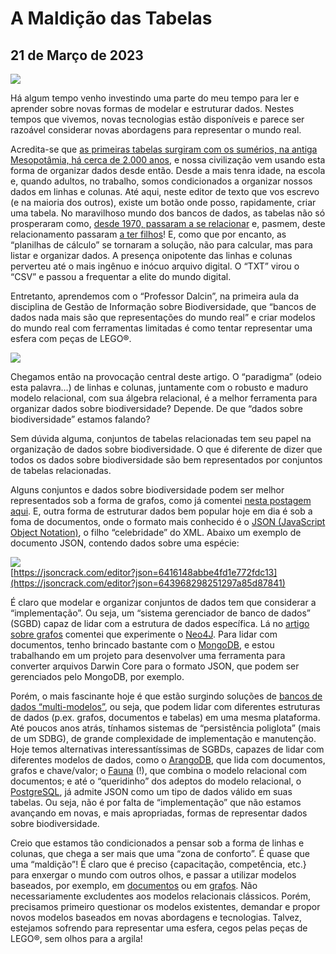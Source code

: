 # A Maldição das Tabelas
## 21 de Março de 2023

![](http://dalcinweb.s3-website-us-east-1.amazonaws.com/github/BiodivDadosMeta/maldicaoTabelas1.jpg)

Há algum tempo venho investindo uma parte do meu tempo para ler e aprender sobre novas formas de modelar e estruturar dados. Nestes tempos que vivemos, novas tecnologias estão disponíveis e parece ser razoável considerar novas abordagens para representar o mundo real.

Acredita-se que [as primeiras tabelas surgiram com os sumérios, na antiga Mesopotâmia, há cerca de 2.000 anos](https://eduardo.dalc.in/wp-content/uploads/2023/03/Marchese_IV11.pdf), e nossa civilização vem usando esta forma de organizar dados desde então. Desde a mais tenra idade, na escola e, quando adultos, no trabalho, somos condicionados a organizar nossos dados em linhas e colunas. Até aqui, neste editor de texto que vos escrevo (e na maioria dos outros), existe um botão onde posso, rapidamente, criar uma tabela. No maravilhoso mundo dos bancos de dados, as tabelas não só prosperaram como, [desde 1970, passaram a se relacionar](https://eduardo.dalc.in/wp-content/uploads/2023/03/codd_relModel.pdf) e, pasmem, deste relacionamento passaram [a ter filhos](https://www.ibm.com/docs/en/spm/8.0.2?topic=cookbook-identifying-entities-patterns-relationships)! E, como que por encanto, as “planilhas de cálculo” se tornaram a solução, não para calcular, mas para listar e organizar dados. A presença onipotente das linhas e colunas perverteu até o mais ingênuo e inócuo arquivo digital. O “TXT” virou o “CSV” e passou a frequentar a elite do mundo digital.

Entretanto, aprendemos com o “Professor Dalcin”, na primeira aula da disciplina de Gestão de Informação sobre Biodiversidade, que “bancos de dados nada mais são que representações do mundo real” e criar modelos do mundo real com ferramentas limitadas é como tentar representar uma esfera com peças de LEGO®.

![](http://dalcinweb.s3-website-us-east-1.amazonaws.com/github/BiodivDadosMeta/maldicaoTabelas2.png)

Chegamos então na provocação central deste artigo. O “paradigma” (odeio esta palavra…) de linhas e colunas, juntamente com o robusto e maduro modelo relacional, com sua álgebra relacional, é a melhor ferramenta para organizar dados sobre biodiversidade? Depende. De que “dados sobre biodiversidade” estamos falando?

Sem dúvida alguma, conjuntos de tabelas relacionadas tem seu papel na organização de dados sobre biodiversidade. O que é diferente de dizer que todos os dados sobre biodiversidade são bem representados por conjuntos de tabelas relacionadas.

Alguns conjuntos e dados sobre biodiversidade podem ser melhor representados sob a forma de grafos, como já comentei [nesta postagem aqui](https://eduardo.dalc.in/discutindo-a-relacao/). E, outra forma de estruturar dados bem popular hoje em dia é sob a foma de documentos, onde o formato mais conhecido é o [JSON (JavaScript Object Notation)](https://www.w3schools.com/js/js_json_intro.asp), o filho “celebridade” do XML. Abaixo um exemplo de documento JSON, contendo dados sobre uma espécie:

![](http://dalcinweb.s3-website-us-east-1.amazonaws.com/github/BiodivDadosMeta/maldicaoTabelas3.png)<br>
[https://jsoncrack.com/editor?json=6416148abbe4fd1e772fdc13](https://jsoncrack.com/editor?json=643968298251297a85d87841)

É claro que modelar e organizar conjuntos de dados tem que considerar a “implementação”. Ou seja, um “sistema gerenciador de banco de dados” (SGBD) capaz de lidar com a estrutura de dados específica. Lá no [artigo sobre grafos](https://eduardo.dalc.in/discutindo-a-relacao/) comentei que experimente o [Neo4J](https://neo4j.com/). Para lidar com documentos, tenho brincado bastante com o [MongoDB](https://www.mongodb.com/), e estou trabalhando em um projeto para desenvolver uma ferramenta para converter arquivos Darwin Core para o formato JSON, que podem ser gerenciados pelo MongoDB, por exemplo.

Porém, o mais fascinante hoje é que estão surgindo soluções de [bancos de dados “multi-modelos”](https://dl.acm.org/doi/abs/10.1145/3323214), ou seja, que podem lidar com diferentes estruturas de dados (p.ex. grafos, documentos e tabelas) em uma mesma plataforma. Até poucos anos atrás, tínhamos sistemas de “persistência poliglota” (mais de um SDBG), de grande complexidade de implementação e manutenção. Hoje temos alternativas interessantíssimas de SGBDs, capazes de lidar com diferentes modelos de dados, como o [ArangoDB](https://www.arangodb.com/community-server/native-multi-model-database-advantages/), que lida com documentos, grafos e chave/valor; o [Fauna](https://fauna.com/features#document-relational) (!), que combina o modelo relacional com documentos; e até o “queridinho” dos adeptos do modelo relacional, o [PostgreSQL](https://www.postgresql.org/about/), já admite JSON como um tipo de dados válido em suas tabelas. Ou seja, não é por falta de “implementação” que não estamos avançando em novas, e mais apropriadas, formas de representar dados sobre biodiversidade.

Creio que estamos tão condicionados a pensar sob a forma de linhas e colunas, que chega a ser mais que uma “zona de conforto”. É quase que uma “maldição”! É claro que é preciso {capacitação, competência, etc.} para enxergar o mundo com outros olhos, e passar a utilizar modelos baseados, por exemplo, em [documentos](https://www.mongodb.com/docs/manual/core/data-modeling-introduction/) ou em [grafos](https://neo4j.com/developer/data-modeling/). Não necessariamente excludentes aos modelos relacionais clássicos. Porém, precisamos primeiro questionar os modelos existentes, demandar e propor novos modelos baseados em novas abordagens e tecnologias. Talvez, estejamos sofrendo para representar uma esfera, cegos pelas peças de LEGO®, sem olhos para a argila!
